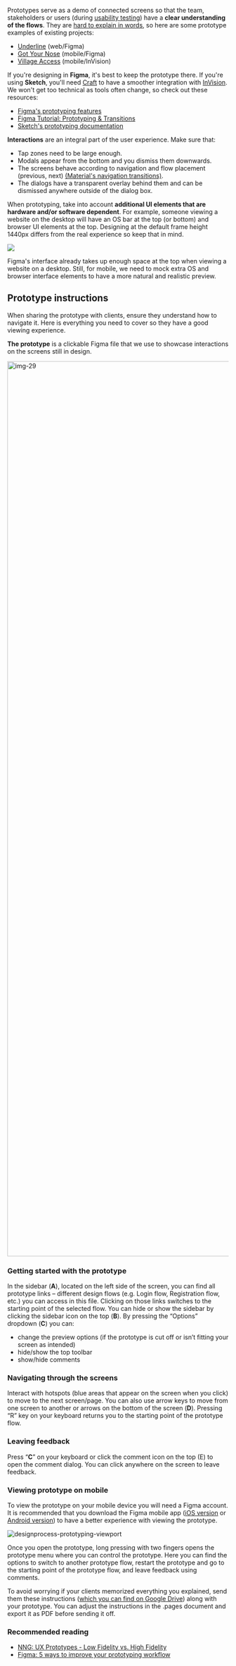 Prototypes serve as a demo of connected screens so that the team, stakeholders or users (during [usability testing](https://infinum.com/handbook/books/design/design-process/discovery/usability-testing)) have a **clear understanding of the flows**. They are [hard to explain in words](https://twitter.com/kvyn_/status/1254789229181169665?s=21), so here are some prototype examples of existing projects:

- [Underline](https://www.figma.com/proto/xMM1jlyx2v7izkrUFxfGXo/07-Prototypes?node-id=652%3A3&scaling=min-zoom) (web/Figma)
- [Got Your Nose](https://www.figma.com/proto/VlOvNsX8TLiDHosL83P9MB/GotYourNoseDesign?node-id=325%3A9&scaling=scale-down) (mobile/Figma)
- [Village Access](https://projects.invisionapp.com/share/DPPZDB78HVF#/screens/340996012_01-_Home) (mobile/InVision)

If you're designing in **Figma**, it's best to keep the prototype there. If you're using **Sketch**, you'll need [Craft](https://www.invisionapp.com/craft) to have a smoother integration with [InVision](https://www.invisionapp.com/cloud/prototype). We won't get too technical as tools often change, so check out these resources:

- [Figma's prototyping features](https://www.figma.com/prototyping/)
- [Figma Tutorial: Prototyping & Transitions](https://www.youtube.com/watch?v=-d6zNGeF59M)
- [Sketch's prototyping documentation](https://www.sketch.com/docs/prototyping/)

**Interactions** are an integral part of the user experience. Make sure that:

- Tap zones need to be large enough.
- Modals appear from the bottom and you dismiss them downwards.
- The screens behave according to navigation and flow placement (previous, next) [(Material's navigation transitions)](https://material.io/design/navigation/navigation-transitions.html#peer-transitions).
- The dialogs have a transparent overlay behind them and can be dismissed anywhere outside of the dialog box.

When prototyping, take into account **additional UI elements that are hardware and/or software dependent**. For example, someone viewing a website on the desktop will have an OS bar at the top (or bottom) and browser UI elements at the top. Designing at the default frame height 1440px differs from the real experience so keep that in mind.

![](/img/designprocess-prototyping-viewport.jpg)

Figma's interface already takes up enough space at the top when viewing a website on a desktop. Still, for mobile, we need to mock extra OS and browser interface elements to have a more natural and realistic preview.


## Prototype instructions

When sharing the prototype with clients, ensure they understand how to navigate it. Here is everything you need to cover so they have a good viewing experience.

**The prototype** is a clickable Figma file that we use to showcase interactions on the screens still in design.

<img width="2033" alt="img-29" src="https://user-images.githubusercontent.com/99874159/215465347-6a13132b-3dd8-407b-ab37-38a29006307d.png">

### Getting started with the prototype
In the sidebar (**A**), located on the left side of the screen, you can find all prototype links – different
design flows (e.g. Login flow, Registration flow, etc.) you can access in this file. Clicking on those
links switches to the starting point of the selected flow.
You can hide or show the sidebar by clicking the sidebar icon on the top (**B**).
By pressing the “Options” dropdown (**C**) you can:

- change the preview options (if the prototype is cut off or isn’t fitting your screen as intended)
- hide/show the top toolbar
- show/hide comments

### Navigating through the screens
Interact with hotspots (blue areas that appear on the screen when you click) to move to the next
screen/page. You can also use arrow keys to move from one screen to another or arrows on the
bottom of the screen (**D**).
Pressing “R” key on your keyboard returns you to the starting point of the prototype flow.

### Leaving feedback
Press “**C**” on your keyboard or click the comment icon on the top (E) to open the comment dialog.
You can click anywhere on the screen to leave feedback.

### Viewing prototype on mobile
To view the prototype on your mobile device you will need a Figma account. It is recommended that you download the Figma mobile app ([iOS version](https://apps.apple.com/app/figma-mirror/id1152747299) or [Android version](https://play.google.com/store/apps/details?id=com.figma.mirror&pli=1)) to have a better experience with viewing the prototype. 

![designprocess-prototyping-viewport](https://user-images.githubusercontent.com/99874159/215481816-f3f0499e-775e-4bdd-aa45-293063681add.jpg)

Once you open the prototype, long pressing with two fingers opens the prototype menu where you can control the prototype. Here you can find the options to switch to another prototype flow, restart the prototype and go to the starting point of the prototype flow, and leave feedback using comments.

To avoid worrying if your clients memorized everything you explained, send them these instructions ([which you can find on Google Drive](https://drive.google.com/drive/folders/1u44DuNNnRmG66KUBaBqTYfocrkoB27su)) along with your prototype. You can adjust the instructions in the .pages document and export it as PDF before sending it off. 

### Recommended reading

- [NNG: UX Prototypes - Low Fidelity vs. High Fidelity](https://www.nngroup.com/articles/ux-prototype-hi-lo-fidelity/)
- [Figma: 5 ways to improve your prototyping workflow](https://www.figma.com/best-practices/five-ways-to-improve-your-prototyping-workflow/)
